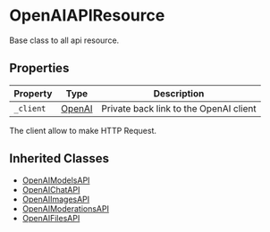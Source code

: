# OpenAIAPIResource

Base class to all api resource.

## Properties

| Property    | Type                       | Description |
|-------------|----------------------------|----------------------------------------|
| `_client`   | [OpenAI](OpenAI.md)        | Private back link to the OpenAI client |

The client allow to make HTTP Request.

## Inherited Classes

- [OpenAIModelsAPI](OpenAIModelsAPI.md)
- [OpenAIChatAPI](OpenAIChatAPI.md)
- [OpenAIImagesAPI](OpenAIImagesAPI.md)
- [OpenAIModerationsAPI](OpenAIModerationsAPI.md)
- [OpenAIFilesAPI](OpenAIFilesAPI.md)

